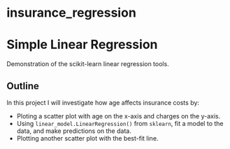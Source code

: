 # insurance_regression
# Simple Linear Regression

Demonstration of the scikit-learn linear regression tools.

## Outline
In this project I will investigate how age affects insurance costs by:
- Ploting a scatter plot with age on the x-axis and charges on the y-axis.
- Using `linear_model.LinearRegression()` from `sklearn`, fit a model to
the data, and make predictions on the data.
- Plotting another scatter plot with the best-fit line.
